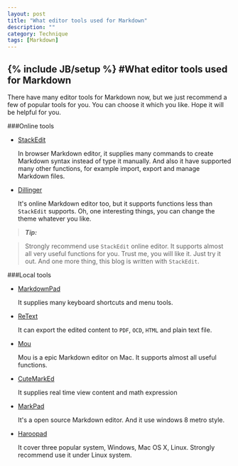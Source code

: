 ```yaml
---
layout: post
title: "What editor tools used for Markdown"
description: ""
category: Technique 
tags: [Markdown]
---
```

{% include JB/setup %}
#What editor tools used for Markdown
---

There have many editor tools for Markdown now, but we just recommend a few of popular tools for you. You can choose it which you like. Hope it will be helpful for you.

###Online tools
- [StackEdit](https://stackedit.io/)

	 In browser Markdown editor, it supplies many commands to create Markdown syntax instead of type it manually. And also it have supported many other functions, for example import, export and manage Markdown files.
	 
- [Dillinger](http://dillinger.io/)

	It's online Markdown editor too,  but it supports functions less than `StackEdit` supports. Oh, one interesting things, you can change the theme whatever you like.

>***Tip:***

>Strongly recommend use `StackEdit` online editor. It supports almost all very useful functions for you. Trust me, you will like it. Just try it out. And one more thing, this blog is written with `StackEdit`.

###Local tools
- [MarkdownPad](http://markdownpad.com/)

	It supplies many keyboard shortcuts and menu tools. 

- [ReText](http://sourceforge.net/p/retext/home/ReText/)

	It can export the edited content to `PDF`, `OCD`, `HTML` and plain text file.
	
- [Mou](http://mouapp.com/)

	Mou is a epic Markdown editor on Mac. It supports almost all useful functions.
	 
- [CuteMarkEd](http://cloose.github.io/CuteMarkEd)

	It supplies real time view content and math expression
	
- [MarkPad](http://code52.org/DownmarkerWPF/)

	It's a open source Markdown editor. And it use windows 8 metro style.

- [Haroopad](http://pad.haroopress.com/user.html)

	It cover three popular system, Windows, Mac OS X, Linux. Strongly recommend use it under Linux system.
